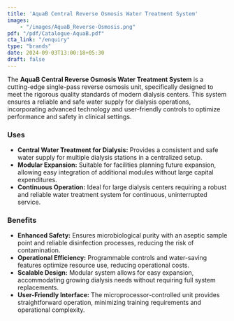 ```yaml
---
title: 'AquaB Central Reverse Osmosis Water Treatment System'
images: 
    - "/images/AquaB_Reverse-Osmosis.png"
pdf: "/pdf/Catalogue-AquaB.pdf"
cta_link: "/enquiry"
type: "brands"
date: 2024-09-03T13:00:18+05:30
draft: false
---
```


<!-- ### Product Description -->

The **AquaB Central Reverse Osmosis Water Treatment System** is a cutting-edge single-pass reverse osmosis unit, specifically designed to meet the rigorous quality standards of modern dialysis centers. This system ensures a reliable and safe water supply for dialysis operations, incorporating advanced technology and user-friendly controls to optimize performance and safety in clinical settings.

<!-- ### Key Features

- **Aseptic Sampling Point:** Integrated aseptic sample point for easy and accurate microbiological testing at the start of the permeate line.
- **Semi-Automatic Chemical Disinfection:** Volume-controlled disinfection process for precise, safe, and secure sterilization.
- **Microprocessor Control Unit:** Offers a user-friendly interface for both manual and automatic operation, ensuring flexibility and ease of use.
- **Programmable Operation:** Features a fully programmable control with a 7-day calendar, supporting automated start/stop, standby, and auto-rinse functions.
- **Water-Saving Technology:** Includes ' patented dynamic water-saving device, significantly reducing water usage and operational costs. -->

### Uses

- **Central Water Treatment for Dialysis:** Provides a consistent and safe water supply for multiple dialysis stations in a centralized setup.
- **Modular Expansion:** Suitable for facilities planning future expansion, allowing easy integration of additional modules without large capital expenditures.
- **Continuous Operation:** Ideal for large dialysis centers requiring a robust and reliable water treatment system for continuous, uninterrupted service.

<!-- ### Who Needs This Product?

- **Dialysis Centers:** Large dialysis facilities needing a central water treatment system capable of supporting multiple dialysis machines simultaneously.
- **Hospitals with Dialysis Units:** Healthcare institutions requiring a reliable and scalable water treatment solution for their dialysis operations.
- **Expanding Dialysis Providers:** Facilities looking to expand their dialysis capacity while maintaining high water quality standards. -->

### Benefits

- **Enhanced Safety:** Ensures microbiological purity with an aseptic sample point and reliable disinfection processes, reducing the risk of contamination.
- **Operational Efficiency:** Programmable controls and water-saving features optimize resource use, reducing operational costs.
- **Scalable Design:** Modular system allows for easy expansion, accommodating growing dialysis needs without requiring full system replacements.
- **User-Friendly Interface:** The microprocessor-controlled unit provides straightforward operation, minimizing training requirements and operational complexity.
